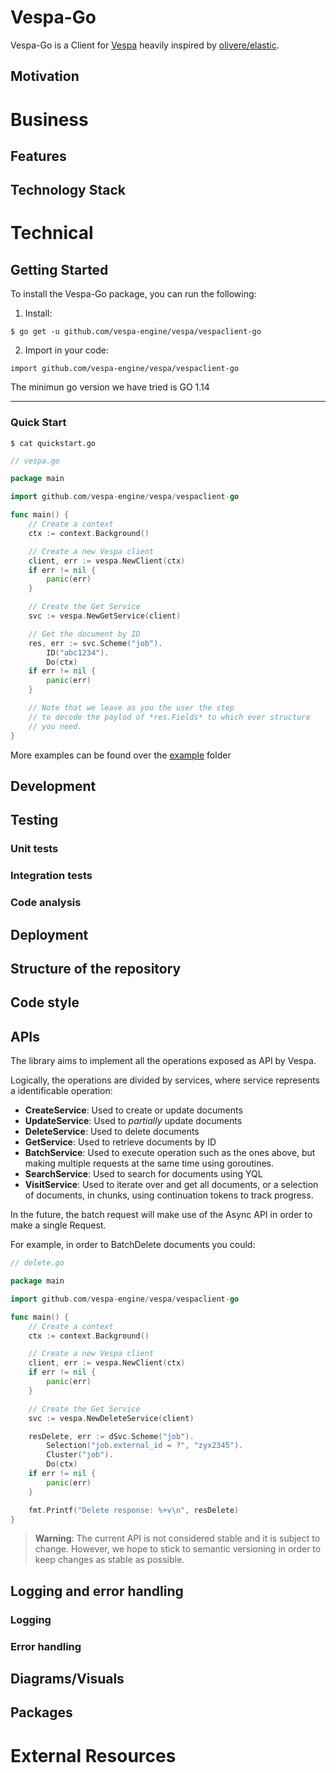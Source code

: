 # Vespa-Go

Vespa-Go is a Client for [Vespa](https://vespa.ai/) heavily inspired by [olivere/elastic](https://github.com/olivere/elastic).

## Motivation

# Business

## Features

## Technology Stack

# Technical

## Getting Started

To install the Vespa-Go package, you can run the following:

1. Install:
```
$ go get -u github.com/vespa-engine/vespa/vespaclient-go
```

2. Import in your code:

```
import github.com/vespa-engine/vespa/vespaclient-go
```

The minimun go version we have tried is GO 1.14

---

### Quick Start

```
$ cat quickstart.go
```

```Go
// vespa.go

package main

import github.com/vespa-engine/vespa/vespaclient-go

func main() {
	// Create a context
	ctx := context.Background()

	// Create a new Vespa client
	client, err := vespa.NewClient(ctx)
	if err != nil {
		panic(err)
	}

	// Create the Get Service
	svc := vespa.NewGetService(client)

	// Get the document by ID
	res, err := svc.Scheme("job").
		ID("abc1234").
		Do(ctx)
	if err != nil {
		panic(err)
	}

	// Note that we leave as you the user the step
	// to decode the paylod of *res.Fields* to which ever structure
	// you need.
}

```

More examples can be found over the [example](./examples/) folder

## Development

## Testing

### **Unit tests**

### **Integration tests**

### **Code analysis**

## Deployment

## Structure of the repository

## Code style

## APIs

The library aims to implement all the operations exposed as API by Vespa.

Logically, the operations are divided by services, where service represents a identificable operation:

- **CreateService**: Used to create or update documents
- **UpdateService**: Used to *partially* update documents
- **DeleteService**: Used to delete documents
- **GetService**: Used to retrieve documents by ID
- **BatchService**: Used to execute operation such as the ones above, but making multiple requests at the same time using goroutines.
- **SearchService**: Used to search for documents using YQL
- **VisitService**: Used to iterate over and get all documents, or a selection of documents, in chunks, using continuation tokens to track progress.

In the future, the batch request will make use of the Async API in order to make a single Request.

For example, in order to BatchDelete documents you could:

```Go
// delete.go

package main

import github.com/vespa-engine/vespa/vespaclient-go

func main() {
	// Create a context
	ctx := context.Background()

	// Create a new Vespa client
	client, err := vespa.NewClient(ctx)
	if err != nil {
		panic(err)
	}

	// Create the Get Service
	svc := vespa.NewDeleteService(client)

	resDelete, err := dSvc.Scheme("job").
		Selection("job.external_id = ?", "zyx2345").
		Cluster("job").
		Do(ctx)
	if err != nil {
		panic(err)
	}

	fmt.Printf("Delete response: %+v\n", resDelete)
}
```
> **Warning**:
> The current API is not considered stable and it is subject to change. However, we hope to stick to semantic versioning in order to keep changes as stable as possible.

## Logging and error handling

### **Logging**

### **Error handling**

## Diagrams/Visuals

## Packages

# External Resources
